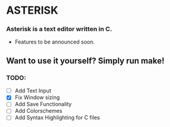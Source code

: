 ASTERISK
========

### Asterisk is a text editor written in C. 

+ Features to be announced soon.

## Want to use it yourself? Simply run make!

### TODO: 

- [ ] Add Text Input
- [x] Fix Window sizing
- [ ] Add Save Functionality
- [ ] Add Colorschemes
- [ ] Add Syntax Highlighting for C files
